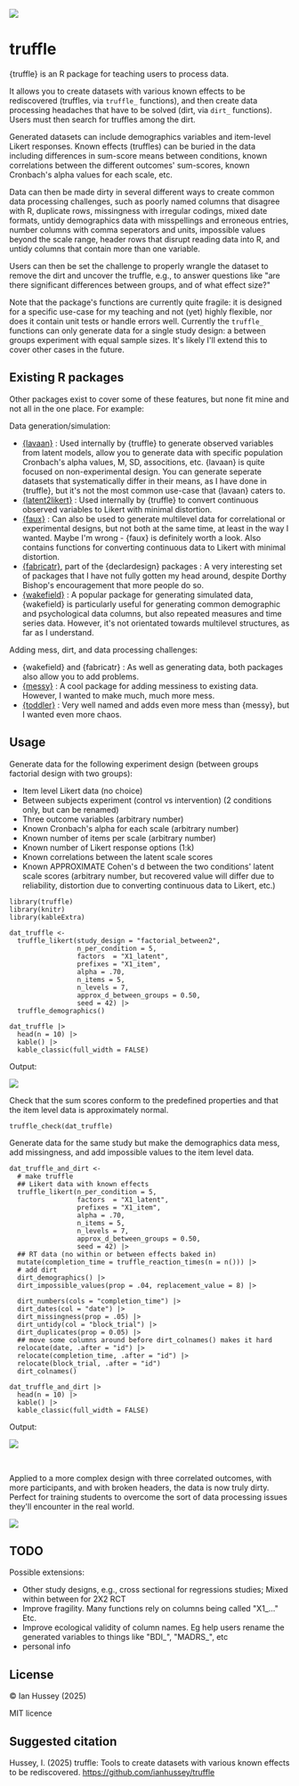 ![](./man/figures/hex_small.png)

# truffle

{truffle} is an R package for teaching users to process data.

It allows you to create datasets with various known effects to be rediscovered (truffles, via `truffle_` functions), and then create data processing headaches that have to be solved (dirt, via `dirt_` functions). Users must then search for truffles among the dirt. 

Generated datasets can include demographics variables and item-level Likert responses. Known effects (truffles) can be buried in the data including differences in sum-score means between conditions, known correlations between the different outcomes' sum-scores, known Cronbach's alpha values for each scale, etc. 

Data can then be made dirty in several different ways to create common data processing challenges, such as poorly named columns that disagree with R, duplicate rows, missingness with irregular codings, mixed date formats, untidy demographics data with misspellings and erroneous entries, number columns with comma seperators and units, impossible values beyond the scale range, header rows that disrupt reading data into R, and untidy columns that contain more than one variable. 

Users can then be set the challenge to properly wrangle the dataset to remove the dirt and uncover the truffle, e.g., to answer questions like "are there significant differences between groups, and of what effect size?"

Note that the package's functions are currently quite fragile: it is designed for a specific use-case for my teaching and not (yet) highly flexible, nor does it contain unit tests or handle errors well. Currently the `truffle_` functions can only generate data for a single study design: a between groups experiment with equal sample sizes. It's likely I'll extend this to cover other cases in the future.

## Existing R packages

Other packages exist to cover some of these features, but none fit mine and not all in the one place. For example:

Data generation/simulation:

- [{lavaan}](https://lavaan.ugent.be/) :  Used internally by {truffle} to generate observed variables from latent models, allow you to generate data with specific population Cronbach's alpha values, M, SD, associtions, etc. {lavaan} is quite focused on non-experimental design. You can generate seperate datasets that systematically differ in their means, as I have done in {truffle}, but it's not the most common use-case that {lavaan} caters to. 
- [{latent2likert}](https://latent2likert.lalovic.io/) : Used internally by {truffle} to convert continuous observed variables to Likert with minimal distortion.
- [{faux}](https://debruine.github.io/faux/) : Can also be used to generate multilevel data for correlational or experimental designs, but not both at the same time, at least in the way I wanted. Maybe I'm wrong - {faux} is definitely worth a look. Also contains functions for converting continuous data to Likert with minimal distortion.
- [{fabricatr}](https://declaredesign.org/r/fabricatr/), part of the {declardesign} packages : A very interesting set of packages that I have not fully gotten my head around, despite Dorthy Bishop's encouragement that more people do so. 
- [{wakefield}](https://github.com/trinker/wakefield) : A popular package for generating simulated data, {wakefield} is particularly useful for generating common demographic and psychological data columns, but also repeated measures and time series data. However, it's not orientated towards multilevel structures, as far as I understand.  

Adding mess, dirt, and data processing challenges:

- {wakefield} and {fabricatr} :  As well as generating data, both packages also allow you to add problems. 
- [{messy}](https://github.com/nrennie/messy) : A cool package for adding messiness to existing data. However, I wanted to make much, much more mess.
- [{toddler}](https://github.com/rbcavanaugh/toddler) : Very well named and adds even more mess than {messy}, but I wanted even more chaos.



## Usage

Generate data for the following experiment design (between groups factorial design with two groups):

- Item level Likert data (no choice)
- Between subjects experiment (control vs intervention) (2 conditions only, but can be renamed)
- Three outcome variables (arbitrary number)
- Known Cronbach's alpha for each scale (arbitrary number)
- Known number of items per scale (arbitrary number)
- Known number of Likert response options (1:k)
- Known correlations between the latent scale scores
- Known APPROXIMATE Cohen's d between the two conditions' latent scale scores (arbitrary number, but recovered value will differ due to reliability, distortion due to converting continuous data to Likert, etc.)

```{r}
library(truffle)
library(knitr)
library(kableExtra)

dat_truffle <- 
  truffle_likert(study_design = "factorial_between2",
                 n_per_condition = 5,
                 factors  = "X1_latent",
                 prefixes = "X1_item",
                 alpha = .70,
                 n_items = 5,
                 n_levels = 7,
                 approx_d_between_groups = 0.50,
                 seed = 42) |>
  truffle_demographics()

dat_truffle |>
  head(n = 10) |>
  kable() |>
  kable_classic(full_width = FALSE)
```

Output:

![](./man/figures/truffle.png)



Check that the sum scores conform to the predefined properties and that the item level data is approximately normal.

```{r}
truffle_check(dat_truffle)
```



Generate data for the same study but make the demographics data mess, add missingness, and add impossible values to the item level data.

```{r}
dat_truffle_and_dirt <- 
  # make truffle
  ## Likert data with known effects
  truffle_likert(n_per_condition = 5,
                 factors  = "X1_latent",
                 prefixes = "X1_item",
                 alpha = .70,
                 n_items = 5,
                 n_levels = 7,
                 approx_d_between_groups = 0.50,
                 seed = 42) |>
  ## RT data (no within or between effects baked in)
  mutate(completion_time = truffle_reaction_times(n = n())) |>
  # add dirt
  dirt_demographics() |>
  dirt_impossible_values(prop = .04, replacement_value = 8) |>
  
  dirt_numbers(cols = "completion_time") |>
  dirt_dates(col = "date") |>
  dirt_missingness(prop = .05) |>
  dirt_untidy(col = "block_trial") |>
  dirt_duplicates(prop = 0.05) |>
  ## move some columns around before dirt_colnames() makes it hard
  relocate(date, .after = "id") |>
  relocate(completion_time, .after = "id") |>
  relocate(block_trial, .after = "id")
  dirt_colnames() 

dat_truffle_and_dirt |>
  head(n = 10) |>
  kable() |>
  kable_classic(full_width = FALSE)
```

Output:

![](./man/figures/truffle_and_dirt.png)

<br>

Applied to a more complex design with three correlated outcomes, with more participants, and with broken headers, the data is now truly dirty. Perfect for training students to overcome the sort of data processing issues they'll encounter in the real world.

![](./man/figures/truffle_and_dirt_complex.png)





## TODO

Possible extensions:

- Other study designs, e.g., cross sectional for regressions studies; Mixed within between for 2X2 RCT
- Improve fragility. Many functions rely on columns being called "X1_..." Etc.
- Improve ecological validity of column names. Eg help users rename the generated variables to things like "BDI\_", "MADRS\_", etc
- personal info 



## License

© Ian Hussey (2025)

MIT licence

## Suggested citation
Hussey, I. (2025) truffle: Tools to create datasets with various known effects to be rediscovered. https://github.com/ianhussey/truffle
